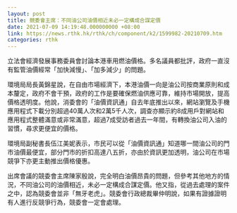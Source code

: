 ```yaml
---
layout: post
title: 競委會主席：不同油公司油價相近未必一定構成合謀定價
date: 2021-07-09 14:19:48.000000000 +08:00
link: https://news.rthk.hk/rthk/ch/component/k2/1599982-20210709.htm
categories: rthk
---
```


立法會經濟發展事務委員會討論本港車用燃油價格。多名議員都批評，政府一直沒有監管油價經常「加快減慢」、「加多減少」的問題。

環境局局長黃錦星說，在自由市場經濟下，本港油價一向是油公司按商業原則和成本釐定，政府不會干預，政府的工作是要確保燃油供應可靠，維持市場開放，提高價格透明度。他說，消委會的「油價資訊通」自去年底推出以來，網站瀏覽及手機應用程式下載分別超過40萬人次和2萬5千人次，調查亦顯示約8成用戶對網站和應用程式整體滿意或非常滿意，超過7成受訪者過去一年間，有轉換油公司入油的習慣，尋求更便宜的價格。

環境局副秘書長伍江美妮表示，市民可以從「油價資訊通」知道哪一間油公司的門市油價最便宜，部分門市的折扣高達八五折，亦由於資訊更加透明，油公司在市場競爭下亦更主動推出價格優惠。

出席會議的競委會主席陳家殷說，完全明白油價昂貴的問題，但參考其他地方的情況，不同油公司的油價相近，未必一定構成合謀定價。他又指，從過去處理的案件之中，認為競委會並非「無牙老虎」。競委會行政總裁畢仲明說，如果有證據證明有人進行反競爭行為，競委會一定會處理。
